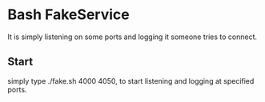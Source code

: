 # Bash FakeService
It is simply listening on some ports and logging it someone tries to connect.

## Start
simply type ./fake.sh 4000 4050, to start listening and logging at specified ports.

